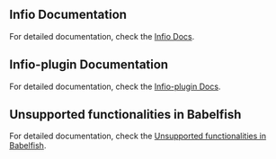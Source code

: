 ## Infio Documentation

For detailed documentation, check the [Infio Docs](infio-docs.md).


## Infio-plugin Documentation

For detailed documentation, check the [Infio-plugin Docs](infio-plugin.md).

## Unsupported functionalities in Babelfish

For detailed documentation, check the [Unsupported functionalities in Babelfish](unsupported-functionalities-in-babelfish.md).

